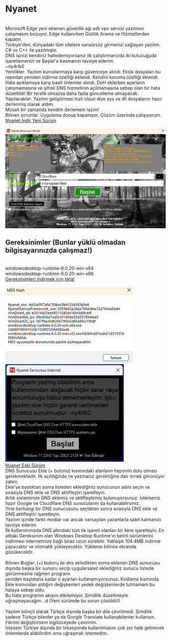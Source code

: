 # Nyanet
<br>Microsoft Edge yeni eklenen güvenlik ağı adlı vpn servisi yazılımın çalışmasını bozuyor. Edge kullanırken Gizlilik Arama ve Hizmetlerden kapatın.
<br>Türkiye'den, dünyadaki tüm sitelere sansürsüz girmenizi sağlayan yazılım.
<br>C# ve C++ ile yazılmıştır.
<br>DNS işinizi kendiniz halledemiyorsanız ilk çalıştırmanızda iki kutucuğuda işaretlemenizi ve Başlat'a basmanızı tavsiye ederim.
<br>~ny4rlk0
<br>Yenilikler: Yazılım kurcalanmaya karşı güvenceye alındı. Eksik dosyaları bu repodan yeniden indirme özelliği eklendi. Kendini koruma özelliği eklendi. Hata ayıklamaya karşı basit önlemler alındı. DoH eklerken ayarların çalışmamasına ve şifreli DNS hizmetinin açılmamasına sebep olan bir hata düzeltildi! Bir terslik olmazsa daha fazla güncelleme almayacak.
<br>Yapılacaklar: Yazılım geliştirmesi hızlı olsun diye sys ve dll dosyalarını hazır derlenmiş olarak aldım.
<br>Müsait bir zamanda kendim derlemem lazım!
<br>Bilinen sorunlar: Uygulama donup kapanıyor. Çözüm üzerinde çalışıyorum.
<br><a href="https://github.com/ny4rlk0/Nyanet/releases/download/GelistiriciSurumu/GelistiriciSurumu.zip">Nyanet İndir Yeni Sürüm</a>
<br><br><img src="1.png">
## Gereksinimler (Bunlar yüklü olmadan bilgisayarınızda çalışmaz!)
<br>windowsdesktop-runtime-6.0.20-win-x64
<br>windowsdesktop-runtime-6.0.20-win-x86
<br><a href="https://github.com/ny4rlk0/Nyanet/releases/tag/Gereksinimler">Gereksinimleri indirmek için tıkla!</a>
<br><br><img src="2.png">
<br><img src="SS.png">
<br><a href="https://github.com/ny4rlk0/Nyanet/files/12543047/Nyanet.zip">Nyanet Eski Sürüm</a>
<br>DNS Sunucusu Ekle (+ butonu) kısmındaki alanların hepsinin dolu olması gerekmektedir. İlk açıldığında ne yazmanız gerektiğine dair örnek görünüyor zaten.
<br>Ekle'ye bastıktan sonra listeden eklediğiniz sunucunun adını seçin ve sırasıyla DNS ekle ve DNS aktifleştiri işaretleyin. 
<br>Artık sisteminize DNS eklemiş ve aktifleştirmiş bulunuyorsunuz. İsterseniz hazır Google ve Cloudflare DNS sunucularını da kullanabilirsiniz.
<br>Yine herhangi bir DNS sunucusunu seçtikten sonra sırasıyla DNS ekle ve DNS aktifleştiri işaretleyin.
<br>Yazılım içinde farklı modlar var ancak varsayılan yazanlarla sabit kalmanızı tavsiye ederim.
<br>İlk kullanımınızda DNS altındaki tüm tik işareti olanları bir kere işaretleyin. En alttaki Gereksinim olan Windows Desktop Runtime'ın belirli sürümlerini
<br>indirmesi internetinize bağlı biraz uzun sürebilir. Yaklaşık 104.4MB indirme yapacaktır ve otomatik yükleyecektir. Yükleme bitince ekranda gözükecektir.
<br>
<br>Bilinen Buglar: (+) butonu ile dns ekledikten sonra eklenen DNS sunucusu dışında başka bir sunucu seçip uygularsanız eklediğiniz sunucu listede görünmesine rağmen programı
<br>yeniden başlatana kadar o ayarları kullanamıyorsunuz. Kodlama kısmında Ekle kısmından aldığım değişkenleri yedek değişkenlerde tutmamam bu hataya sebep oldu.
<br>Bu hata programın akışını etkilemiyor. Şimdilik düzeltmeyle uğraşmayacağım. .d (Yeni sürümde bu sorun çözüldü!)
<br>
<br>Yazılım bilinçli olarak Türkçe dışında başka bir dile çevrilmedi. Şimdilik sadece Türkçe bilenler ya da Google Translate kullanabilenler kullansın. Fikrimi değiştirirsem ingilizceyede çeviririm.
<br>İstesem Türkiye dışında bir lokasyonda kullanılmasını çok zor hale getirecek önlemlerde alabilirdim ama uğraşmak istemedim.
